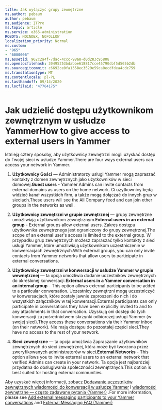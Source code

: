 ```yaml
---
title: Jak wyłączyć grupy zewnętrzne
ms.author: pebaum
author: pebaum
ms.audience: ITPro
ms.topic: article
ms.service: o365-administration
ROBOTS: NOINDEX, NOFOLLOW
localization_priority: Normal
ms.custom:
- "965"
- "6000006"
ms.assetid: 962c2a4f-7dac-4ccc-98a8-d0d283c95808
ms.openlocfilehash: 30495253bdabbe618817cce45790dbf5d565b2db
ms.sourcegitcommit: c6692ce0fa1358ec3529e59ca0ecdfdea4cdc759
ms.translationtype: MT
ms.contentlocale: pl-PL
ms.lasthandoff: 09/14/2020
ms.locfileid: "47704175"
---
```

# <a name="how-to-give-access-to-external-users-in-yammer"></a><span data-ttu-id="759cf-102">Jak udzielić dostępu użytkownikom zewnętrznym w usłudze Yammer</span><span class="sxs-lookup"><span data-stu-id="759cf-102">How to give access to external users in Yammer</span></span>

<span data-ttu-id="759cf-103">Istnieją cztery sposoby, aby użytkownicy zewnętrzni mogli uzyskać dostęp do Twojej sieci w usłudze Yammer.</span><span class="sxs-lookup"><span data-stu-id="759cf-103">There are four ways external users can access your network in Yammer.</span></span>
  
1. <span data-ttu-id="759cf-104">**Użytkownicy Gości** — Administratorzy usługi Yammer mogą zapraszać kontakty z domen zewnętrznych jako użytkowników w sieci domowej.</span><span class="sxs-lookup"><span data-stu-id="759cf-104">**Guest users** - Yammer Admins can invite contacts from external domains as users on the home network.</span></span> <span data-ttu-id="759cf-105">Ci użytkownicy będą widzieć kanał wszystkich firm, a także mogą dołączać do innych grup w sieciach.</span><span class="sxs-lookup"><span data-stu-id="759cf-105">These users will see the All Company feed and can join other groups in the networks as well.</span></span>

2. <span data-ttu-id="759cf-106">**Użytkownicy zewnętrzni w grupie zewnętrznej** — grupy zewnętrzne umożliwiają użytkownikom zewnętrznym.</span><span class="sxs-lookup"><span data-stu-id="759cf-106">**External users in an external group** - External groups allow external users.</span></span> <span data-ttu-id="759cf-107">Zakres dostępu użytkownika zewnętrznego jest ograniczony do grupy zewnętrznej.</span><span class="sxs-lookup"><span data-stu-id="759cf-107">The scope of an external user's access is limited to the external group.</span></span> <span data-ttu-id="759cf-108">W przypadku grup zewnętrznych możesz zapraszać tylko kontakty z sieci usługi Yammer, które umożliwiają użytkownikom uczestniczenie w konwersacjach zewnętrznych.</span><span class="sxs-lookup"><span data-stu-id="759cf-108">With external groups, you can only invite contacts from Yammer networks that allow users to participate in external conversations.</span></span>

3. <span data-ttu-id="759cf-109">**Użytkownicy zewnętrzni w konwersacji w usłudze Yammer w grupie wewnętrznej** — ta opcja umożliwia dodanie uczestników zewnętrznych do określonej konwersacji.</span><span class="sxs-lookup"><span data-stu-id="759cf-109">**External users in a Yammer conversation in an internal group** - This option allows external participants to be added to a particular conversation.</span></span> <span data-ttu-id="759cf-110">Uczestnicy zewnętrzni mogą uczestniczyć w konwersacjach, które zostały jawnie zaproszeni do nich i do wszystkich załączników w tej konwersacji.</span><span class="sxs-lookup"><span data-stu-id="759cf-110">External participants can only participate in conversations they have been explicitly invited to and to any attachments in that conversation.</span></span> <span data-ttu-id="759cf-111">Uzyskują oni dostęp do tych konwersacji za pośrednictwem skrzynki odbiorczej usługi Yammer (w swojej sieci).</span><span class="sxs-lookup"><span data-stu-id="759cf-111">They access these conversations via their Yammer inbox (on their network).</span></span> <span data-ttu-id="759cf-112">Nie mają dostępu do pozostałej części sieci.</span><span class="sxs-lookup"><span data-stu-id="759cf-112">They have no access to the rest of your network.</span></span>

4. <span data-ttu-id="759cf-113">**Sieci zewnętrzne** — ta opcja umożliwia Zapraszanie użytkowników zewnętrznych do sieci zewnętrznej, która może być tworzona przez zweryfikowanych administratorów w sieci.</span><span class="sxs-lookup"><span data-stu-id="759cf-113">**External Networks** - This option allows you to invite external users to an external network that verified Admins can create in your network.</span></span> <span data-ttu-id="759cf-114">Ta opcja jest najbardziej przydatna do obsługiwania społeczności zewnętrznych.</span><span class="sxs-lookup"><span data-stu-id="759cf-114">This option is best suited for hosting external communities.</span></span>

<span data-ttu-id="759cf-115">Aby uzyskać więcej informacji, zobacz [Dodawanie uczestników zewnętrznych wiadomości do konwersacji w usłudze Yammer](https://docs.microsoft.com/yammer/work-with-external-users/add-external-participants) i [wiadomości zewnętrzne — często zadawane pytania (Yammer)](https://docs.microsoft.com/yammer/work-with-external-users/external-messaging-faq) .</span><span class="sxs-lookup"><span data-stu-id="759cf-115">For more information, please see [Add external messaging participants to your Yammer conversations](https://docs.microsoft.com/yammer/work-with-external-users/add-external-participants) and [External Messaging FAQ (Yammer)](https://docs.microsoft.com/yammer/work-with-external-users/external-messaging-faq)</span></span>
  